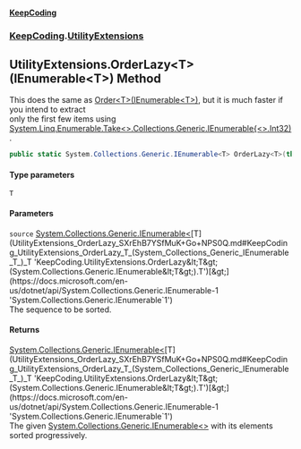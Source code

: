 #### [KeepCoding](index.md 'index')
### [KeepCoding](KeepCoding.md 'KeepCoding').[UtilityExtensions](UtilityExtensions.md 'KeepCoding.UtilityExtensions')
## UtilityExtensions.OrderLazy&lt;T&gt;(IEnumerable&lt;T&gt;) Method
This does the same as [Order&lt;T&gt;(IEnumerable&lt;T&gt;)](UtilityExtensions_Order_kXMVQMASyAMbizV8qQdKCA.md 'KeepCoding.UtilityExtensions.Order&lt;T&gt;(System.Collections.Generic.IEnumerable&lt;T&gt;)'), but it is much faster if you intend to extract  
only the first few items using [System.Linq.Enumerable.Take&lt;&gt;.Collections.Generic.IEnumerable{&lt;&gt;.Int32)](https://docs.microsoft.com/en-us/dotnet/api/System.Linq.Enumerable.Take--1#System_Linq_Enumerable_Take__1_System_Collections_Generic_IEnumerable{__0},System_Int32_ 'System.Linq.Enumerable.Take``1(System.Collections.Generic.IEnumerable{``0},System.Int32)').
```csharp
public static System.Collections.Generic.IEnumerable<T> OrderLazy<T>(this System.Collections.Generic.IEnumerable<T> source);
```
#### Type parameters
<a name='KeepCoding_UtilityExtensions_OrderLazy_T_(System_Collections_Generic_IEnumerable_T_)_T'></a>
`T`  
  
#### Parameters
<a name='KeepCoding_UtilityExtensions_OrderLazy_T_(System_Collections_Generic_IEnumerable_T_)_source'></a>
`source` [System.Collections.Generic.IEnumerable&lt;](https://docs.microsoft.com/en-us/dotnet/api/System.Collections.Generic.IEnumerable-1 'System.Collections.Generic.IEnumerable`1')[T](UtilityExtensions_OrderLazy_SXrEhB7YSfMuK+Go+NPS0Q.md#KeepCoding_UtilityExtensions_OrderLazy_T_(System_Collections_Generic_IEnumerable_T_)_T 'KeepCoding.UtilityExtensions.OrderLazy&lt;T&gt;(System.Collections.Generic.IEnumerable&lt;T&gt;).T')[&gt;](https://docs.microsoft.com/en-us/dotnet/api/System.Collections.Generic.IEnumerable-1 'System.Collections.Generic.IEnumerable`1')  
The sequence to be sorted.
  
#### Returns
[System.Collections.Generic.IEnumerable&lt;](https://docs.microsoft.com/en-us/dotnet/api/System.Collections.Generic.IEnumerable-1 'System.Collections.Generic.IEnumerable`1')[T](UtilityExtensions_OrderLazy_SXrEhB7YSfMuK+Go+NPS0Q.md#KeepCoding_UtilityExtensions_OrderLazy_T_(System_Collections_Generic_IEnumerable_T_)_T 'KeepCoding.UtilityExtensions.OrderLazy&lt;T&gt;(System.Collections.Generic.IEnumerable&lt;T&gt;).T')[&gt;](https://docs.microsoft.com/en-us/dotnet/api/System.Collections.Generic.IEnumerable-1 'System.Collections.Generic.IEnumerable`1')  
The given [System.Collections.Generic.IEnumerable&lt;&gt;](https://docs.microsoft.com/en-us/dotnet/api/System.Collections.Generic.IEnumerable-1 'System.Collections.Generic.IEnumerable`1') with its elements sorted progressively.
